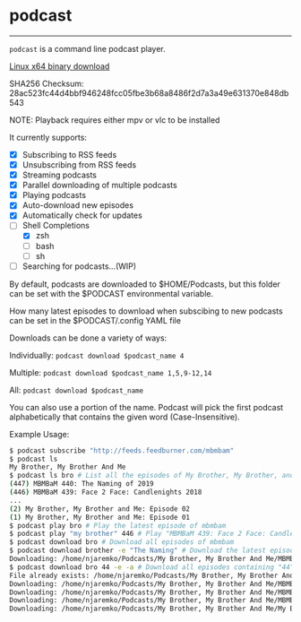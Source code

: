  # podcast
 ---
 `podcast` is a command line podcast player.
 
 [Linux x64 binary download](https://github.com/njaremko/podcast/releases/download/0.8.0/podcast-linux-x86_64)
 
 SHA256 Checksum: 28ac523fc44d4bbf946248fcc05fbe3b68a8486f2d7a3a49e631370e848db543
 
 NOTE: Playback requires either mpv or vlc to be installed
 
 It currently supports:
- [x] Subscribing to RSS feeds
- [x] Unsubscribing from RSS feeds
- [x] Streaming podcasts
- [x] Parallel downloading of multiple podcasts 
- [x] Playing podcasts
- [x] Auto-download new episodes
- [x] Automatically check for updates
- [ ] Shell Completions
    - [x] zsh
    - [ ] bash
    - [ ] sh
- [ ] Searching for podcasts...(WIP)

By default, podcasts are downloaded to $HOME/Podcasts, but this folder can be set with the $PODCAST environmental variable.

How many latest episodes to download when subscibing to new podcasts can be set in the $PODCAST/.config YAML file

Downloads can be done a variety of ways:

Individually: `podcast download $podcast_name 4`

Multiple: `podcast download $podcast_name 1,5,9-12,14`

All: `podcast download $podcast_name`

You can also use a portion of the name. 
Podcast will pick the first podcast alphabetically that contains the given word (Case-Insensitive).

Example Usage:
```sh
$ podcast subscribe "http://feeds.feedburner.com/mbmbam"
$ podcast ls
My Brother, My Brother And Me
$ podcast ls bro # List all the episodes of My Brother, My Brother, and Me
(447) MBMBaM 440: The Naming of 2019
(446) MBMBaM 439: Face 2 Face: Candlenights 2018
...
(2) My Brother, My Brother and Me: Episode 02
(1) My Brother, My Brother and Me: Episode 01
$ podcast play bro # Play the latest episode of mbmbam
$ podcast play "my brother" 446 # Play "MBMBaM 439: Face 2 Face: Candlenights 2018"
$ podcast download bro # Download all episodes of mbmbam
$ podcast download brother -e "The Naming" # Download the latest episode containing "The Naming"
Downloading: /home/njaremko/Podcasts/My Brother, My Brother And Me/MBMBaM 440: The Naming of 2019.mp3
$ podcast download bro 44 -e -a # Download all episodes containing "44"
File already exists: /home/njaremko/Podcasts/My Brother, My Brother And Me/MBMBaM 440: The Naming of 2019.mp3
Downloading: /home/njaremko/Podcasts/My Brother, My Brother And Me/MBMBaM 344: The Cream Beams to the Tower of Flavortown.mp3
Downloading: /home/njaremko/Podcasts/My Brother, My Brother And Me/MBMBaM 244: Slimefoot.mp3
Downloading: /home/njaremko/Podcasts/My Brother, My Brother And Me/MBMBaM 144: Kick it Forward.mp3
Downloading: /home/njaremko/Podcasts/My Brother, My Brother And Me/My Brother, My Brother and Me 44: Chunk Pump.mp3
```
